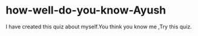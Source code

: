 # how-well-do-you-know-Ayush

I have created this quiz about myself.You think you know me ,Try this quiz.
